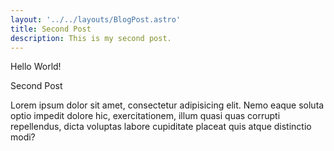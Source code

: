 ```yaml
---
layout: '../../layouts/BlogPost.astro'
title: Second Post
description: This is my second post.
---
```


Hello World!

Second Post

Lorem ipsum dolor sit amet, consectetur adipisicing elit. Nemo eaque soluta optio impedit dolore hic, exercitationem, illum quasi quas corrupti repellendus, dicta voluptas labore cupiditate placeat quis atque distinctio modi?